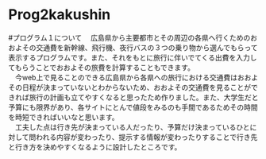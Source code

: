 # Prog2kakushin
#プログラム１について
　広島県から主要都市とその周辺の各県へ行くためのおおよその交通費を新幹線、飛行機、夜行バスの３つの乗り物から選んでもらって表示するプログラムです。また、それをもとに旅行に伴いでてくる出費を入力してもらうことでおおよその旅費を計算することもできます。  
　今web上で見ることのできる広島県から各県への旅行における交通費はおおよその日程が決まっていないとわからないため、おおよその交通費を見ることができれば旅行の計画も立てやすくなると思ったため作りました。また、大学生だと予算にも限界があり、各サイトにとんで値段をみるのも手間であるためその時間を時短できればいいなと思います。  
　工夫した点は行き先が決まっている人だったり、予算だけ決まっているひとに対して問われる内容が変わったり、提示する情報が変わったりすることで行き先と行き方を決めやすくなるように設計したところです。
